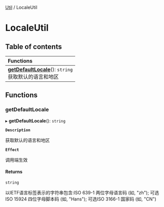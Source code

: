 [Util](Util.Util.md) / LocaleUtil

# LocaleUtil <Badge type="tip" text="Namespace" />

## Table of contents

| Functions |
| :-----|
| **[getDefaultLocale](Util.LocaleUtil.md#getdefaultlocale)**(): `string` <br> 获取默认的语言和地区|

## Functions

### getDefaultLocale

▸ **getDefaultLocale**(): `string`

**`Description`**

获取默认的语言和地区

**`Effect`**

调用端生效

#### Returns

`string`

以IETF语言标签表示的字符串包含:ISO 639-1 两位字母语言码 (如, "zh");
可选ISO 15924 四位字母脚本码 (如, "Hans");
可选ISO 3166-1 国家码 (如, "CN")
